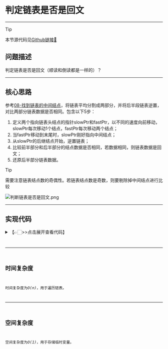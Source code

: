 # 判定链表是否是回文
---
> [!Tip]
> 本节源代码见[Github链接🔗](https://github.com/MaxSolider/leetcode-algorithm/blob/main/structure/src/main/java/org/example/linkedlist/exercises/IsPalindromeList.java)

## 问题描述
判定链表是否是回文（顺读和倒读都是一样的）？

---
## 核心思路
参考[08-找到链表的中间结点](08-找到链表的中间结点.md)，将链表平均分割成两部分，并将后半段链表逆置，对比两部分链表数据是否相同。包含以下5步：
1. 定义两个指向链表头结点的指针slowPtr和fastPtr，以不同的速度向前移动，slowPtr每次移动1个结点，fastPtr每次移动两个结点；
2. 当fastPtr移动到末尾时，slowPtr刚好指向中间结点；
3. 从slowPtr的后继结点开始，逆置链表；
4. 比较前半部分和后半部分的结点数据是否相同，若数据相同，则链表数据是回文；
5. 还原后半部分链表数据。
> [!Tip]
> 需要注意链表结点数的奇偶性。若链表结点数是奇数，则要剔除掉中间结点进行比较

![判断链表是否是回文.png](https://s2.loli.net/2022/10/11/3caRxG7PvYXVJ5i.png)

---
## 实现代码
<details> 
	<summary>【👉🏻>>点击展开查看代码】</summary> 
	<pre>
		<code>
			/**  
			 * 判定链表是否是回文  
			 *  
			 * @param headNode  
			 * @author: Max Solider  
			 * @date: 2022/10/11 22:39  
			 */
			 boolean isPalindromeList(NormalListNode headNode) {  
			    if (headNode == null || headNode.getNext() == null || headNode.getNext() == headNode) {  
			        System.out.println("The linked list is palindrome list.");  
			        return true;    }  
			    // 先找到中间结点  
			    NormalListNode slowPtr = headNode;  
			    NormalListNode fastPtr = headNode;  
			    while (fastPtr.getNext() != null && fastPtr.getNext().getNext() != null) {  
			        fastPtr = fastPtr.getNext().getNext();  
			        slowPtr = slowPtr.getNext();  
			    }  
			    // 逆置后半部分链表  
			    NormalListNode secondHalf = reverseList(slowPtr.getNext());  
			    NormalListNode firstHalf = headNode;  
			    NormalListNode secondHalfHead = secondHalf;  
			    boolean palindrome = false;  
			    // 因为链表长度可能是奇数，前半部分可能会比后半部分多一个数据，所以用后半部分的长度来遍历  
			    while (secondHalf != null) {  
			        if (secondHalf.getData() != firstHalf.getData()) {  
			            break;  
			        }  
			        secondHalf = secondHalf.getNext();  
			        firstHalf = firstHalf.getNext();  
			    }  
			    if (palindrome) {  
			        System.out.println("The linked list is palindrome list.");  
			    } else {  
			        System.out.println("The lined list is not palindrome list.");  
			    }  
			    // 还原后半部分链表  
			    reverseList(secondHalfHead);  
			    listLength(headNode);  
			    return true;}  
			  
			/**  
			 * 逆置链表  
			 *  
			 * @author: Max Solider  
			 * @date: 2022/10/11 23:26  
			 * @param headNode  
			 * @return org.example.linkedlist.normal.NormalListNode  
			 */
			 NormalListNode reverseList(NormalListNode headNode) {  
			    if (headNode == null || headNode.getNext() == null) {  
			        return headNode;  
			    }  
			    NormalListNode current = headNode;  
			    NormalListNode previous = null;  
			    while (current != null) {  
			        NormalListNode temp = current.getNext();  
			        current.setNext(previous);  
			        previous = current;  
			        current = temp;  
			    }  
			    return previous;  
			}
		</code>
	</pre>
</details>

---
## 时间复杂度
时间复杂度为*O(n)*，用于遍历链表。

---
## 空间复杂度
空间复杂度为*O(1)*，用于存储临时变量。